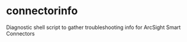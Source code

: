 # connectorinfo
Diagnostic shell script to gather troubleshooting info for ArcSight Smart Connectors
